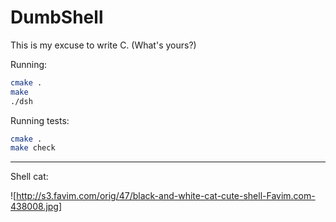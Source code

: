 # DumbShell

This is my excuse to write C. (What's yours?)

Running:

```sh
cmake .
make
./dsh
```

Running tests:

```sh
cmake .
make check
```

----

Shell cat:

![http://s3.favim.com/orig/47/black-and-white-cat-cute-shell-Favim.com-438008.jpg]
